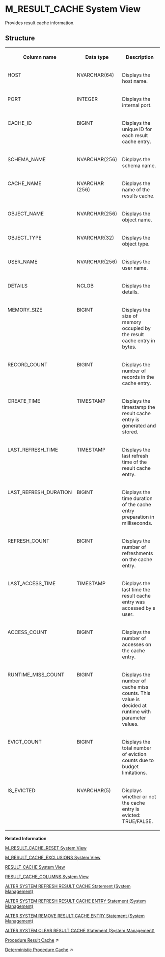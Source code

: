 <!-- loio71e6d97146b64d2595a6d3d8d520e6b9 -->

# M\_RESULT\_CACHE System View

Provides result cache information.



## Structure


<table>
<tr>
<th valign="top">

Column name

</th>
<th valign="top">

Data type

</th>
<th valign="top">

Description

</th>
</tr>
<tr>
<td valign="top">

HOST

</td>
<td valign="top">

NVARCHAR\(64\)

</td>
<td valign="top">

Displays the host name.

</td>
</tr>
<tr>
<td valign="top">

PORT

</td>
<td valign="top">

INTEGER

</td>
<td valign="top">

Displays the internal port.

</td>
</tr>
<tr>
<td valign="top">

CACHE\_ID

</td>
<td valign="top">

BIGINT

</td>
<td valign="top">

Displays the unique ID for each result cache entry.

</td>
</tr>
<tr>
<td valign="top">

SCHEMA\_NAME

</td>
<td valign="top">

NVARCHAR\(256\)

</td>
<td valign="top">

Displays the schema name.

</td>
</tr>
<tr>
<td valign="top">

CACHE\_NAME

</td>
<td valign="top">

NVARCHAR \(256\)

</td>
<td valign="top">

Displays the name of the results cache.

</td>
</tr>
<tr>
<td valign="top">

OBJECT\_NAME

</td>
<td valign="top">

NVARCHAR\(256\)

</td>
<td valign="top">

Displays the object name.

</td>
</tr>
<tr>
<td valign="top">

OBJECT\_TYPE

</td>
<td valign="top">

NVARCHAR\(32\)

</td>
<td valign="top">

Displays the object type.

</td>
</tr>
<tr>
<td valign="top">

USER\_NAME

</td>
<td valign="top">

NVARCHAR\(256\)

</td>
<td valign="top">

Displays the user name.

</td>
</tr>
<tr>
<td valign="top">

DETAILS

</td>
<td valign="top">

NCLOB

</td>
<td valign="top">

Displays the details.

</td>
</tr>
<tr>
<td valign="top">

MEMORY\_SIZE

</td>
<td valign="top">

BIGINT

</td>
<td valign="top">

Displays the size of memory occupied by the result cache entry in bytes.

</td>
</tr>
<tr>
<td valign="top">

RECORD\_COUNT

</td>
<td valign="top">

BIGINT

</td>
<td valign="top">

Displays the number of records in the cache entry.

</td>
</tr>
<tr>
<td valign="top">

CREATE\_TIME

</td>
<td valign="top">

TIMESTAMP

</td>
<td valign="top">

Displays the timestamp the result cache entry is generated and stored.

</td>
</tr>
<tr>
<td valign="top">

LAST\_REFRESH\_TIME

</td>
<td valign="top">

TIMESTAMP

</td>
<td valign="top">

Displays the last refresh time of the result cache entry.

</td>
</tr>
<tr>
<td valign="top">

LAST\_REFRESH\_DURATION

</td>
<td valign="top">

BIGINT

</td>
<td valign="top">

Displays the time duration of the cache entry preparation in milliseconds.

</td>
</tr>
<tr>
<td valign="top">

REFRESH\_COUNT

</td>
<td valign="top">

BIGINT

</td>
<td valign="top">

Displays the number of refreshments on the cache entry.

</td>
</tr>
<tr>
<td valign="top">

LAST\_ACCESS\_TIME

</td>
<td valign="top">

TIMESTAMP

</td>
<td valign="top">

Displays the last time the result cache entry was accessed by a user.

</td>
</tr>
<tr>
<td valign="top">

ACCESS\_COUNT

</td>
<td valign="top">

BIGINT

</td>
<td valign="top">

Displays the number of accesses on the cache entry.

</td>
</tr>
<tr>
<td valign="top">

RUNTIME\_MISS\_COUNT

</td>
<td valign="top">

BIGINT

</td>
<td valign="top">

Displays the number of cache miss counts. This value is decided at runtime with parameter values.

</td>
</tr>
<tr>
<td valign="top">

EVICT\_COUNT

</td>
<td valign="top">

BIGINT

</td>
<td valign="top">

Displays the total number of eviction counts due to budget limitations.

</td>
</tr>
<tr>
<td valign="top">

IS\_EVICTED

</td>
<td valign="top">

NVARCHAR\(5\)

</td>
<td valign="top">

Displays whether or not the cache entry is evicted: TRUE/FALSE.

</td>
</tr>
</table>

**Related Information**  


[M\_RESULT\_CACHE\_RESET System View](m-result-cache-reset-system-view-7a3e046.md "Provides information about result cache statistics.")

[M\_RESULT\_CACHE\_EXCLUSIONS System View](m-result-cache-exclusions-system-view-c9838b9.md "Provides information about result cache exclusions.")

[RESULT\_CACHE System View](../021-System-Views/result-cache-system-view-ae7b365.md "Provides information about objects available to use the result cache.")

[RESULT\_CACHE\_COLUMNS System View](../021-System-Views/result-cache-columns-system-view-6fa00dc.md "Provides information about columns available to use the result cache.")

[ALTER SYSTEM REFRESH RESULT CACHE Statement \(System Management\)](../../010-SQL-Reference/012-SQL-Statements/alter-system-refresh-result-cache-statement-system-management-9d274fa.md "Refreshes all result cache entries related to the specified object with up-to-date results.")

[ALTER SYSTEM REFRESH RESULT CACHE ENTRY Statement \(System Management\)](../../010-SQL-Reference/012-SQL-Statements/alter-system-refresh-result-cache-entry-statement-system-management-1ab0dbb.md "Refreshes the specified result cache entry.")

[ALTER SYSTEM REMOVE RESULT CACHE ENTRY Statement \(System Management\)](../../010-SQL-Reference/012-SQL-Statements/alter-system-remove-result-cache-entry-statement-system-management-2124566.md "Removes the result cache entry for the specified cache ID.")

[ALTER SYSTEM CLEAR RESULT CACHE Statement \(System Management\)](../../010-SQL-Reference/012-SQL-Statements/alter-system-clear-result-cache-statement-system-management-97dca93.md "Removes all result cache entries from the system.")

[Procedure Result Cache](https://help.sap.com/viewer/d1cb63c8dd8e4c35a0f18aef632687f0/2024_3_QRC/en-US/23bd07d4f4a1444ab64ca580373e8efc.html "Procedure Result Cache (PRC) is a server-wide in-memory cache that caches the output arguments of procedure calls using the input arguments as keys.") :arrow_upper_right:

[Deterministic Procedure Cache](https://help.sap.com/viewer/d1cb63c8dd8e4c35a0f18aef632687f0/2024_3_QRC/en-US/8809a2a02e1b49d9a3fc68bb135f430d.html "") :arrow_upper_right:

